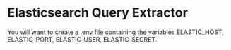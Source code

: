 # Elasticsearch Query Extractor

You will want to create a .env file containing the variables ELASTIC_HOST, ELASTIC_PORT, ELASTIC_USER, ELASTIC_SECRET.
